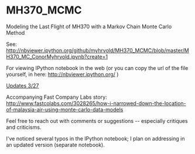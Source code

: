MH370_MCMC
==========

Modeling the Last Flight of MH370 with a Markov Chain Monte Carlo Method

See: http://nbviewer.ipython.org/github/myhrvold/MH370_MCMC/blob/master/MH370_MC_ConorMyhrvold.ipynb?create=1

For viewing IPython notebook in the web (or you can copy the url of the file yourself, in here: http://nbviewer.ipython.org/ )

<u>Updates 3/27</u>

Accompanying Fast Company Labs story: http://www.fastcolabs.com/3028265/how-i-narrowed-down-the-location-of-malaysia-air-using-monte-carlo-data-models

Feel free to reach out with comments or suggestions -- especially critiques and criticisms.

I've noticed several typos in the IPython notebook; I plan on addressing in an updated version (separate notebook).
